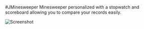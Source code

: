 #JMinesweeper
Minesweeper personalized with a stopwatch and scoreboard allowing you to compare your records easily.

![Screenshot](https://i.imgur.com/vGoe3U2.png)
